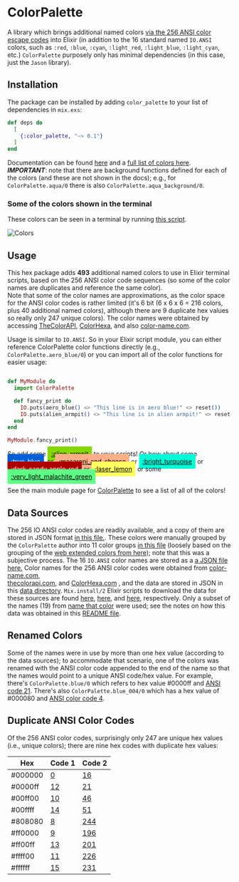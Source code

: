 # ColorPalette

A library which brings additional named colors [via the 256 ANSI color escape codes](https://en.wikipedia.org/wiki/ANSI_escape_code#8-bit)
into Elixir (in addition to the 16 standard named `IO.ANSI` colors, such as `:red`, `:blue`, `:cyan`, 
`:light_red`, `:light_blue`, `:light_cyan`, etc.) `ColorPalette` purposely only has minimal dependencies (in
this case, just the `Jason` library).

## Installation

The package can be installed by adding `color_palette` to your list of dependencies in `mix.exs`:

```elixir
def deps do
  [
    {:color_palette, "~> 0.1"}
  ]
end
```

Documentation can be found [here](https://hexdocs.pm/color_palette/readme.html) and a 
[full list of colors here](https://hexdocs.pm/color_palette/ColorPalette.html#summary).
***IMPORTANT***: note that there are background functions defined for each of the colors (and these are 
not shown in the docs); e.g., for `ColorPalette.aqua/0` there is also `ColorPalette.aqua_background/0`.


### Some of the colors shown in the terminal 

These colors can be seen in a terminal by running 
[this script](https://github.com/woodward/color_palette/blob/main/bin/display_color_palette.exs).

![Colors](https://raw.github.com/woodward/color_palette/master/assets/colors-in-terminal.png)

## Usage

This hex package adds **493** additional named colors to use in Elixir terminal scripts, based on 
the 256 ANSI color code sequences (so some of the color names are duplicates and reference the same color).  
Note that some of the color names are approximations, as the color space for the ANSI color codes is rather 
limited (it's 6 bit (6 x 6 x 6 = 216 colors, plus 40 additional named colors), although there are 9
duplicate hex values so really only 247 unique colors).  The color names were obtained 
by accessing [TheColorAPI](https://www.thecolorapi.com/), [ColorHexa](https://www.colorhexa.com/), 
and also [color-name.com](https://www.color-name.com/).

Usage is similar to `IO.ANSI`.  So in your Elixir script module, you can either reference ColorPalette
color functions directly (e.g., `ColorPalette.aero_blue/0`) or you can import all of the color functions
for easier usage:

```elixir

def MyModule do
  import ColorPalette

  def fancy_print do
    IO.puts(aero_blue() <> "This line is in aero blue!" <> reset())
    IO.puts(alien_armpit() <> "This line is in alien armpit!" <> reset())
  end
end

MyModule.fancy_print()
```

So add some 
<a href="https://hexdocs.pm/color_palette/ColorPalette.html#alien_armpit/0" style="padding: 0.5rem; color: black; background-color: #87d700;">:alien_armpit</a>
to your scripts!  Or how about some
<a href="https://hexdocs.pm/color_palette/ColorPalette.html#true_blue/0" style="padding: 0.5rem; color: white; background-color: #005fd7;">:true_blue</a>,
or 
<a href="https://hexdocs.pm/color_palette/ColorPalette.html#macaroni_and_cheese/0" style="padding: 0.5rem; color: black; background-color: #ffaf87;">:macaroni_and_cheese</a>
or 
<a href="https://hexdocs.pm/color_palette/ColorPalette.html#bright_turquoise/0" style="padding: 0.5rem; color: black; background-color: #00ffd7;">:bright_turquoise</a>
or 
<a href="https://hexdocs.pm/color_palette/ColorPalette.html#dark_candy_apple_red/0" style="padding: 0.5rem; color: white; background-color: #af0000;">:dark_candy_apple_red</a>
or 
<a href="https://hexdocs.pm/color_palette/ColorPalette.html#laser_lemon/0" style="padding: 0.5rem; color: black; background-color: #ffff5f;">:laser_lemon</a>
or some
<a href="https://hexdocs.pm/color_palette/ColorPalette.html#very_light_malachite_green/0" style="padding: 0.5rem; color: black; background-color: #5fff87;">:very_light_malachite_green</a>

See the main module page for [ColorPalette](https://hexdocs.pm/color_palette/ColorPalette.html) to see a list of all of the colors!

## Data Sources

The 256 IO ANSI color codes are readily available, and a copy of them are stored in JSON format 
[in this file.](https://github.com/woodward/color_palette/blob/main/lib/color_palette/data/ansi_color_codes.json).
These colors were manually grouped by the `ColorPalette` author into 11 color groups 
[in this file](https://github.com/woodward/color_palette/blob/main/lib/color_palette/data/ansi_color_codes_by_group.json) 
(loosely based on the grouping of the [web extended colors from here](https://en.wikipedia.org/wiki/Web_colors#Extended_colors));
note that this was a subjective process. The 16 `IO.ANSI` color names are stored as a 
[a JSON file here.](https://github.com/woodward/color_palette/blob/main/lib/color_palette/data/ansi_color_names.json)
Color names for the 256 ANSI color codes were obtained from [color-name.com](https://www.color-name.com/),  
[thecolorapi.com](https://www.thecolorapi.com/), and [ColorHexa.com](https://www.colorhexa.com/) , and the data are
stored in JSON in this [data directory](https://github.com/woodward/color_palette/blob/main/lib/color_palette/data/).
`Mix.install/2` Elixir scripts to download the data for these sources are found 
[here](https://github.com/woodward/color_palette/blob/main/bin/download_color-name_data.exs), 
[here](https://github.com/woodward/color_palette/blob/main/bin/download_thecolorapi_data.exs), and 
[here](https://github.com/woodward/color_palette/blob/main/bin/download_colorhexa_data.exs), respectively.
Only a subset of the names (19) from [name that color](https://chir.ag/projects/name-that-color/) were
used; see the notes on how this data was obtained in this 
[README file](https://github.com/woodward/color_palette/blob/main/lib/color_palette/data/name_that_color_colors.README.txt).

## Renamed Colors

Some of the names were in use by more than one hex value (according to the data sources); to accommodate 
that scenario, one of the colors was renamed with the ANSI color code appended to the end of the name
so that the names would point to a unique ANSI code/hex value. For example, there's `ColorPalette.blue/0` 
which refers to hex value #0000ff and [ANSI code 21](ansi_color_codes.html#color-21). There's also 
`ColorPalette.blue_004/0` which has a hex value of #000080 and [ANSI color code 4](ansi_color_codes.html#color-4). 

## Duplicate ANSI Color Codes

Of the 256 ANSI color codes, surprisingly only 247 are unique hex values (i.e., unique colors); 
there are nine hex codes with duplicate hex values:

|   Hex   |                               Code 1                                  |                                 Code 2                                  | 
|---------|-----------------------------------------------------------------------|-------------------------------------------------------------------------|
| #000000 |   [0](https://hexdocs.pm/color_palette/ansi_color_codes.html#color-0) |   [16](https://hexdocs.pm/color_palette/ansi_color_codes.html#color-16) |
| #0000ff | [12](https://hexdocs.pm/color_palette/ansi_color_codes.html#color-12) |   [21](https://hexdocs.pm/color_palette/ansi_color_codes.html#color-21) |
| #00ff00 | [10](https://hexdocs.pm/color_palette/ansi_color_codes.html#color-10) |   [46](https://hexdocs.pm/color_palette/ansi_color_codes.html#color-46) |
| #00ffff | [14](https://hexdocs.pm/color_palette/ansi_color_codes.html#color-14) |   [51](https://hexdocs.pm/color_palette/ansi_color_codes.html#color-51) |
| #808080 |   [8](https://hexdocs.pm/color_palette/ansi_color_codes.html#color-8) | [244](https://hexdocs.pm/color_palette/ansi_color_codes.html#color-244) |
| #ff0000 |   [9](https://hexdocs.pm/color_palette/ansi_color_codes.html#color-9) | [196](https://hexdocs.pm/color_palette/ansi_color_codes.html#color-196) |
| #ff00ff | [13](https://hexdocs.pm/color_palette/ansi_color_codes.html#color-13) | [201](https://hexdocs.pm/color_palette/ansi_color_codes.html#color-201) |
| #ffff00 | [11](https://hexdocs.pm/color_palette/ansi_color_codes.html#color-11) | [226](https://hexdocs.pm/color_palette/ansi_color_codes.html#color-226) |
| #ffffff | [15](https://hexdocs.pm/color_palette/ansi_color_codes.html#color-15) | [231](https://hexdocs.pm/color_palette/ansi_color_codes.html#color-231) | 